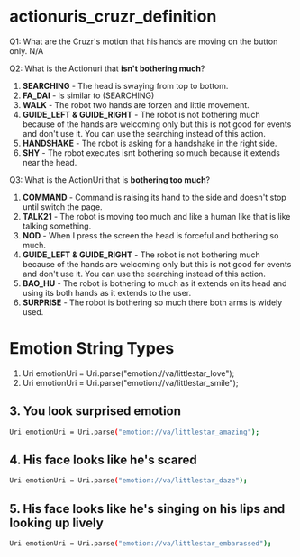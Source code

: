 # actionuris_cruzr_definition

Q1: What are the Cruzr's motion that his hands are moving on the button only.
N/A

Q2: What is the Actionuri that **isn't bothering much**?
1. **SEARCHING** - The head is swaying from top to bottom.
2. **FA_DAI** - Is similar to (SEARCHING)
3. **WALK** - The robot two hands are forzen and little movement.
4. **GUIDE_LEFT & GUIDE_RIGHT** - The robot is not bothering much because of the hands are welcoming only but this is not good for events and don't use it. You can use the searching instead of this action.
5. **HANDSHAKE** - The robot is asking for a handshake in the right side.
6. **SHY** - The robot executes isnt bothering so much because it extends near the head.

Q3: What is the ActionUri that is **bothering too much**?
1. **COMMAND** - Command is raising its hand to the side and doesn't stop until switch the page.
2. **TALK21** - The robot is moving too much and like a human like that is like talking something.
3. **NOD** - When I press the screen the head is forceful and bothering so much.
4. **GUIDE_LEFT & GUIDE_RIGHT** - The robot is not bothering much because of the hands are welcoming only but this is not good for events and don't use it. You can use the searching instead of this action.
5. **BAO_HU** - The robot is bothering to much as it extends on its head and using its both hands as it extends to the user.
6. **SURPRISE** - The robot is bothering so much there both arms is widely used.



# Emotion String Types
1. Uri emotionUri = Uri.parse("emotion://va/littlestar_love");
2. Uri emotionUri = Uri.parse("emotion://va/littlestar_smile");
## 3. You look surprised emotion
``` bash
Uri emotionUri = Uri.parse("emotion://va/littlestar_amazing");
```
## 4. His face looks like he's scared
``` bash
Uri emotionUri = Uri.parse("emotion://va/littlestar_daze");
```
## 5. His face looks like he's singing on his lips and looking up lively
``` bash
Uri emotionUri = Uri.parse("emotion://va/littlestar_embarassed");
```




